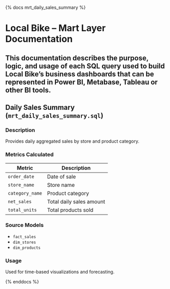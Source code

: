 {% docs mrt_daily_sales_summary %}

# Local Bike – Mart Layer Documentation

## This documentation describes the purpose, logic, and usage of each SQL query used to build Local Bike’s business dashboards that can be represented in Power BI, Metabase, Tableau or other BI tools.

## Daily Sales Summary (`mrt_daily_sales_summary.sql`)

### Description

Provides daily aggregated sales by store and product category.

### Metrics Calculated

| Metric          | Description              |
| --------------- | ------------------------ |
| `order_date`    | Date of sale             |
| `store_name`    | Store name               |
| `category_name` | Product category         |
| `net_sales`     | Total daily sales amount |
| `total_units`   | Total products sold      |

### Source Models

- `fact_sales`
- `dim_stores`
- `dim_products`

### Usage

Used for time-based visualizations and forecasting.

{% enddocs %}
